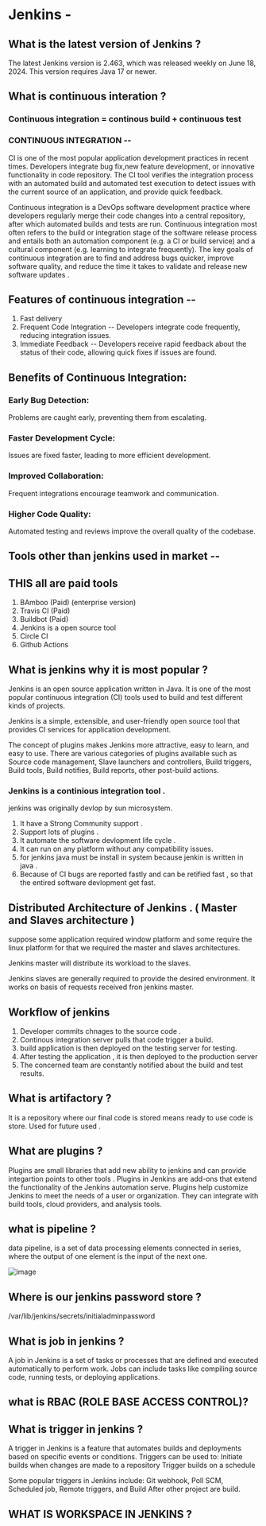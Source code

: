 # Jenkins -

## What is the latest version of Jenkins ?

The latest Jenkins version is 2.463, which was released weekly on June 18, 2024. This version requires Java 17 or newer.

## What is continuous interation ?

### Continuous integration = continous build + continuous test

### CONTINUOUS INTEGRATION --

CI is one of the most popular application development practices in recent times. Developers integrate bug fix,new feature development, or innovative functionality in code repository. The CI tool verifies the integration process with an automated build and automated test execution to detect issues with the current source of an application, and provide quick feedback.

Continuous integration is a DevOps software development practice where developers regularly merge their code changes into a central repository, after which automated builds and tests are run.
Continuous integration most often refers to the build or integration stage of the software release process and entails both an automation component (e.g. a CI or build service) and a cultural component 
(e.g. learning to integrate frequently). The key goals of continuous integration are to find and address bugs quicker, improve software quality, and reduce the time it takes to validate and 
release new software updates .

## Features of continuous integration --

1. Fast delivery
2. Frequent Code Integration -- Developers integrate code frequently, reducing integration issues.
3. Immediate Feedback -- Developers receive rapid feedback about the status of their code, allowing quick fixes if issues are found.

## Benefits of Continuous Integration:

### Early Bug Detection:
Problems are caught early, preventing them from escalating.

### Faster Development Cycle:
Issues are fixed faster, leading to more efficient development.

### Improved Collaboration:
Frequent integrations encourage teamwork and communication.

### Higher Code Quality:
Automated testing and reviews improve the overall quality of the codebase.

## Tools other than jenkins used in market --

## THIS all are paid tools 

1. BAmboo (Paid) (enterprise version)
2. Travis CI (Paid)
3. Buildbot (Paid)
4. Jenkins is a open source tool
5. Circle CI
6. Github Actions 

## What is jenkins why it is most popular ?

Jenkins is an open source application written in Java. It is one of the most popular continuous integration (CI) tools used to build and test different kinds of projects.

Jenkins is a simple, extensible, and user-friendly open source tool that provides CI services for application development.

The concept of plugins makes Jenkins more attractive, easy to learn, and easy to use. There are various categories of plugins available such as Source code management,
Slave launchers and controllers, Build triggers, Build tools, Build notifies, Build reports, other post-build actions.

### Jenkins is a continious integration tool .

jenkins was originally devlop by sun microsystem.

1. It have a Strong Community support . 
2. Support  lots of plugins .
3. It automate the software devlopment life cycle .
4. It can run on any platform without any compatibility issues.
5. for jenkins java must be install in system because jenkin is written in java .
6. Because of CI bugs are reported fastly and can be retified fast , so that the entired software devlopment get fast.

## Distributed Architecture of Jenkins . ( Master and Slaves architecture )

suppose some application required window platform and some require the linux platform for that we required the master and slaves architectures.

Jenkins master will distribute its workload to the slaves. 

Jenkins slaves are generally required to provide the desired environment. It works on basis of requests received fron jenkins master. 

## Workflow of jenkins 

1. Developer commits chnages to the source code .
2. Continous integration server pulls that code trigger a build.
3. build application is then deployed on the testing server for testing.
4. After testing the application , it is then deployed to the production server
5. The concerned team are constantly notified about the build and test results.


## What is artifactory ?

It is a repository where our final code is stored means ready to use code is store.  Used for future used . 

## What are plugins ?

Plugins are small  libraries that add new ability to jenkins and can provide integartion points to other tools .
Plugins in Jenkins are add-ons that extend the functionality of the Jenkins automation serve.
Plugins help customize Jenkins to meet the needs of a user or organization. They can integrate with build tools, cloud providers, and analysis tools.

## what is pipeline ?

data pipeline, is a set of data processing elements connected in series, where the output of one element is the input of the next one.

![image](https://github.com/user-attachments/assets/efc139fe-a03a-491b-bf67-43afdb7c9f8a)

## Where is our jenkins password store ?

/var/lib/jenkins/secrets/initialadminpassword

## What is job in jenkins ?

A job in Jenkins is a set of tasks or processes that are defined and executed automatically to perform work. Jobs can include tasks like compiling source code, running tests, or deploying applications.

## what is RBAC (ROLE BASE ACCESS CONTROL)?

## What is trigger in jenkins ?

A trigger in Jenkins is a feature that automates builds and deployments based on specific events or conditions. Triggers can be used to: 
Initiate builds when changes are made to a repository 
Trigger builds on a schedule

Some popular triggers in Jenkins include: Git webhook, Poll SCM, Scheduled job, Remote triggers, and Build After other project are build.

## WHAT IS WORKSPACE IN JENKINS ?



